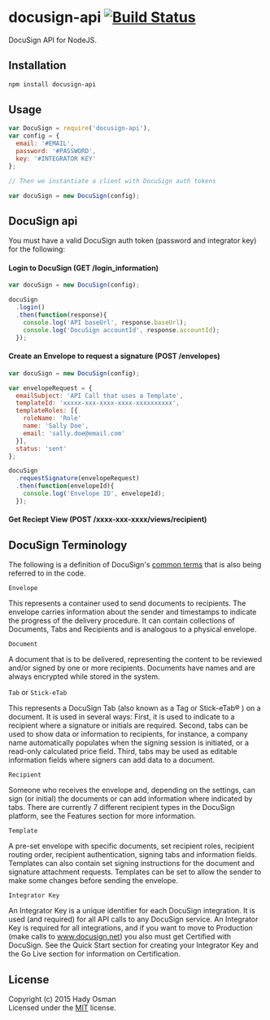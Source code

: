 # docusign-api [![Build Status](https://travis-ci.org/hadynz/docusign-api.svg)](https://travis-ci.org/hadynz/docusign-api)

DocuSign API for NodeJS.

## Installation

```bash
npm install docusign-api
```

## Usage

```js
var DocuSign = require('docusign-api'),
var config = {
  email: '#EMAIL',
  password: '#PASSWORD',
  key: '#INTEGRATOR KEY'
};

// Then we instantiate a client with DocuSign auth tokens

var docuSign = new DocuSign(config);
```

## DocuSign api

You must have a valid DocuSign auth token (password and integrator key) for the following:

#### Login to DocuSign (GET /login_information)

```js
var docuSign = new DocuSign(config);

docuSign
  .login()
  .then(function(response){
    console.log('API baseUrl', response.baseUrl);
    console.log('DocuSign accountId', response.accountId);
  });
```

#### Create an Envelope to request a signature  (POST /envelopes)

```js
var docuSign = new DocuSign(config);

var envelopeRequest = {
  emailSubject: 'API Call that uses a Template',
  templateId: 'xxxxx-xxx-xxxx-xxxx-xxxxxxxxxx',
  templateRoles: [{
    roleName: 'Role'
    name: 'Sally Doe',
    email: 'sally.doe@email.com'
  }],
  status: 'sent'
};

docuSign
  .requestSignature(envelopeRequest)
  .then(function(envelopeId){
    console.log('Envelope ID', envelopeId);
  });
```

#### Get Reciept View (POST /xxxx-xxx-xxxx/views/recipient)

## DocuSign Terminology

The following is a definition of DocuSign's [common terms][terms] that is also being referred to in the code.

`Envelope`

This represents a container used to send documents to recipients. The envelope carries information about the sender 
and timestamps to indicate the progress of the delivery procedure. It can contain collections of Documents, Tabs 
and Recipients and is analogous to a physical envelope.

`Document`

A document that is to be delivered, representing the content to be reviewed and/or signed by one or more recipients. 
Documents have names and are always encrypted while stored in the system.

`Tab` or `Stick-eTab`

This represents a DocuSign Tab (also known as a Tag or Stick-eTab® ) on a document. It is used in several ways: 
First, it is used to indicate to a recipient where a signature or initials are required. Second, tabs can be used 
to show data or information to recipients, for instance, a company name automatically populates when the signing 
session is initiated, or a read-only calculated price field. Third, tabs may be used as editable information fields 
where signers can add data to a document.

`Recipient`

Someone who receives the envelope and, depending on the settings, can sign (or initial) the documents or can add 
information where indicated by tabs. There are currently 7 different recipient types in the DocuSign platform, see 
the Features section for more information.

`Template`

A pre-set envelope with specific documents, set recipient roles, recipient routing order, recipient authentication, 
signing tabs and information fields. Templates can also contain set signing instructions for the document and 
signature attachment requests. Templates can be set to allow the sender to make some changes before sending the 
envelope.

`Integrator Key`

An Integrator Key is a unique identifier for each DocuSign integration. It is used (and required) for all API 
calls to any DocuSign service. An Integrator Key is required for all integrations, and if you want to move to 
Production (make calls to www.docusign.net) you also must get Certified with DocuSign. See the Quick Start 
section for creating your Integrator Key and the Go Live section for information on Certification.

## License

Copyright (c) 2015 Hady Osman   
Licensed under the [MIT][license] license.

[terms]: https://www.docusign.com/developer-center/explore/overview
[license]: https://github.com/hadynz/docusign-api/blob/master/README.md
